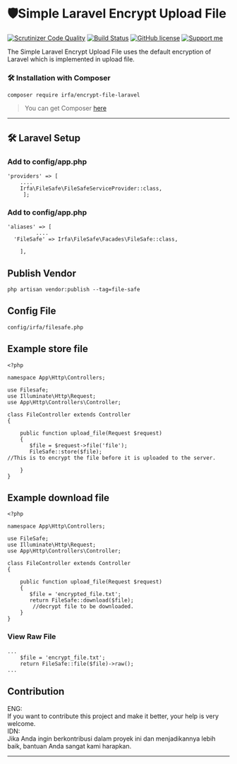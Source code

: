 

# 🛡️Simple Laravel Encrypt Upload File
[![Scrutinizer Code Quality](https://scrutinizer-ci.com/g/irfaardy/encrypt-file-laravel/badges/quality-score.png?b=master)](https://scrutinizer-ci.com/g/irfaardy/encrypt-file-laravel/?branch=master) [![Build Status](https://scrutinizer-ci.com/g/irfaardy/encrypt-file-laravel/badges/build.png?b=master)](https://scrutinizer-ci.com/g/irfaardy/encrypt-file-laravel/build-status/master) [![GitHub license](https://img.shields.io/github/license/irfaardy/encrypt-file-laravel?style=flat-square)](https://github.com/irfaardy/encrypt-file-laravel/blob/master/LICENSE) [![Support me](https://img.shields.io/badge/Support-Buy%20me%20a%20coffee-yellow.svg?style=flat-square)](https://www.buymeacoffee.com/OBaAofN)

<p>The Simple Laravel Encrypt Upload File uses the default encryption of Laravel which is implemented in upload file.<p>
<h3>🛠️ Installation with Composer </h3>

    composer require irfa/encrypt-file-laravel

>You can get Composer [ here]( https://getcomposer.org/download/)

***


<h2>🛠️ Laravel Setup </h2>

<h3>Add to config/app.php</h3>

    'providers' => [
        ....
        Irfa\FileSafe\FileSafeServiceProvider::class,
         ];



<h3>Add to config/app.php</h3>

    'aliases' => [
             ....
      'FileSafe' => Irfa\FileSafe\Facades\FileSafe::class,
    
        ],

  <h2>Publish Vendor</h2>


    php artisan vendor:publish --tag=file-safe

<h2>Config File</h2>

    config/irfa/filesafe.php

<h2>Example store file</h2>


    <?php
    
    namespace App\Http\Controllers;
    
    use Filesafe;
    use Illuminate\Http\Request;
    use App\Http\Controllers\Controller;
    
    class FileController extends Controller
    {
       
        public function upload_file(Request $request)
        {
           $file = $request->file('file');
           FileSafe::store($file);
    //This is to encrypt the file before it is uploaded to the server.

        }
    }

<h2>Example download file</h2>


    <?php
    
    namespace App\Http\Controllers;
    
    use FileSafe;
    use Illuminate\Http\Request;
    use App\Http\Controllers\Controller;
    
    class FileController extends Controller
    {
       
        public function upload_file(Request $request)
        {
           $file = 'encrypted_file.txt';
           return FileSafe::download($file);
		    //decrypt file to be downloaded.
        }
    }

<h3>View Raw File</h3>

    ...
	    $file = 'encrypt_file.txt';
	    return FileSafe::file($file)->raw();
	...

<h2>Contribution</h2>
ENG:<br>
If you want to contribute this project and make it better, your help is very welcome.<br>
IDN:<br>
Jika Anda ingin berkontribusi dalam proyek ini dan menjadikannya lebih baik, bantuan Anda sangat kami harapkan.

***

